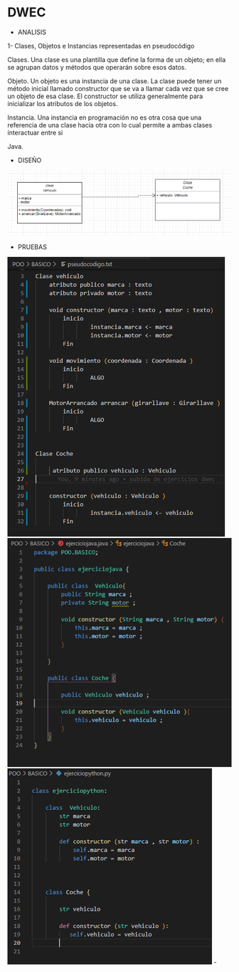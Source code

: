 # DWEC


- ANALISIS


1- Clases, Objetos e Instancias representadas en pseudocódigo


Clases. Una clase es una plantilla
que define la forma de un objeto; en ella se agrupan datos y métodos que operarán sobre esos datos.

Objeto. Un objeto es una instancia de una clase. La clase puede tener un método inicial llamado constructor que se va a llamar cada vez que se cree un objeto de esa clase. El constructor se utiliza generalmente para inicializar los atributos de los objetos.

Instancia. Una instancia en programación no es otra cosa que una referencia de una clase hacia otra con lo cual permite a ambas clases ínteractuar entre si

Java.

- DISEÑO


<img src="UML.PNG" alt="JuveR" >


- PRUEBAS

<img src="Captura.PNG">


<img src="Captura1.PNG">


<img src="Captura2.PNG">
- 
  

